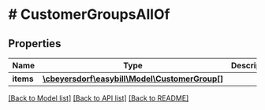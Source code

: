 # # CustomerGroupsAllOf

## Properties

Name | Type | Description | Notes
------------ | ------------- | ------------- | -------------
**items** | [**\cbeyersdorf\easybill\Model\CustomerGroup[]**](CustomerGroup.md) |  | [optional]

[[Back to Model list]](../../README.md#models) [[Back to API list]](../../README.md#endpoints) [[Back to README]](../../README.md)

